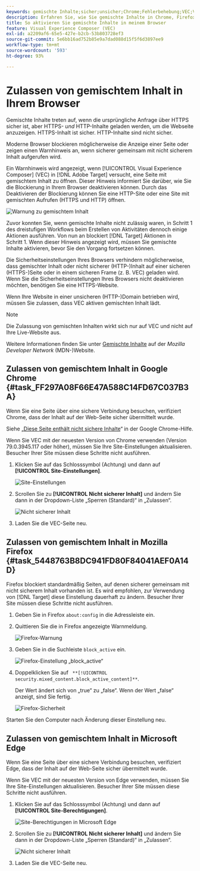 ```yaml
---
keywords: gemischte Inhalte;sicher;unsicher;Chrome;Fehlerbehebung;VEC;Visual Experience Composer;unsecure;http;https;Firefox;Internet Explorer
description: Erfahren Sie, wie Sie gemischte Inhalte in Chrome, Firefox und Edge aktivieren. Sie können gemischte Inhalte aktivieren, wenn ein Browser die Anzeige einer Seite blockiert, da sicherer Inhalt mit unsicherem Inhalt gemischt wird.
title: So aktivieren Sie gemischte Inhalte in meinem Browser
feature: Visual Experience Composer (VEC)
exl-id: a2209af6-65e5-427e-b2cb-53b803728ef3
source-git-commit: 5e6bb16ad752b85e9a7dad088d15f5f6d3897ee9
workflow-type: tm+mt
source-wordcount: '593'
ht-degree: 93%

---
```


# Zulassen von gemischtem Inhalt in Ihrem Browser

Gemischte Inhalte treten auf, wenn die ursprüngliche Anfrage über HTTPS sicher ist, aber HTTPS- *und* HTTP-Inhalte geladen werden, um die Webseite anzuzeigen. HTTPS-Inhalt ist sicher. HTTP-Inhalte sind nicht sicher.

Moderne Browser blockieren möglicherweise die Anzeige einer Seite oder zeigen einen Warnhinweis an, wenn sicherer gemeinsam mit nicht sicherem Inhalt aufgerufen wird.

Ein Warnhinweis wird angezeigt, wenn [!UICONTROL Visual Experience Composer] (VEC) in [!DNL Adobe Target] versucht, eine Seite mit gemischtem Inhalt zu öffnen. Dieser Hinweis informiert Sie darüber, wie Sie die Blockierung in Ihrem Browser deaktivieren können. Durch das Deaktivieren der Blockierung können Sie eine HTTP-Site oder eine Site mit gemischten Aufrufen (HTTPS und HTTP) öffnen.

![Warnung zu gemischtem Inhalt](/help/main/c-experiences/c-visual-experience-composer/r-troubleshoot-composer/assets/mixed_content_warning.png)

Zuvor konnten Sie, wenn gemischte Inhalte nicht zulässig waren, in Schritt 1 des dreistufigen Workflows beim Erstellen von Aktivitäten dennoch einige Aktionen ausführen. Von nun an blockiert [!DNL Target] Aktionen in Schritt 1. Wenn dieser Hinweis angezeigt wird, müssen Sie gemischte Inhalte aktivieren, bevor Sie den Vorgang fortsetzen können.

Die Sicherheitseinstellungen Ihres Browsers verhindern möglicherweise, dass gemischter Inhalt oder nicht sicherer (HTTP-)Inhalt auf einer sicheren (HTTPS-)Seite oder in einem sicheren Frame (z. B. VEC) geladen wird. Wenn Sie die Sicherheitseinstellungen Ihres Browsers nicht deaktivieren möchten, benötigen Sie eine HTTPS-Website.

Wenn Ihre Website in einer unsicheren (HTTP-)Domain betrieben wird, müssen Sie zulassen, dass VEC aktiven gemischten Inhalt lädt.

>[!NOTE]
>
>Die Zulassung von gemischten Inhalten wirkt sich nur auf VEC und nicht auf Ihre Live-Website aus.

Weitere Informationen finden Sie unter [Gemischte Inhalte](https://developer.mozilla.org/en-US/docs/Web/Security/Mixed_content) auf der *Mozilla Developer Network* (MDN-)Website.

## Zulassen von gemischtem Inhalt in Google Chrome {#task_FF297A08F66E47A588C14FD67C037B3A}

Wenn Sie eine Seite über eine sichere Verbindung besuchen, verifiziert Chrome, dass der Inhalt auf der Web-Seite sicher übermittelt wurde.

Siehe „[Diese Seite enthält nicht sichere Inhalte](https://support.google.com/chrome/answer/1342714?hl=de)“ in der Google Chrome-Hilfe.

Wenn Sie VEC mit der neuesten Version von Chrome verwenden (Version 79.0.3945.117 oder höher), müssen Sie Ihre Site-Einstellungen aktualisieren. Besucher Ihrer Site müssen diese Schritte nicht ausführen.

1. Klicken Sie auf das Schlosssymbol (Achtung) und dann auf **[!UICONTROL Site-Einstellungen]**.

   ![Site-Einstellungen](/help/main/c-experiences/c-visual-experience-composer/r-troubleshoot-composer/assets/site-settings.png)

1. Scrollen Sie zu **[!UICONTROL Nicht sicherer Inhalt]** und ändern Sie dann in der Dropdown-Liste „Sperren (Standard)“ in „Zulassen“.

   ![Nicht sicherer Inhalt](/help/main/c-experiences/c-visual-experience-composer/r-troubleshoot-composer/assets/insecure-content.png)

1. Laden Sie die VEC-Seite neu.

## Zulassen von gemischtem Inhalt in Mozilla Firefox {#task_5448763B8DC941FD80F84041AEF0A14D}

Firefox blockiert standardmäßig Seiten, auf denen sicherer gemeinsam mit nicht sicherem Inhalt vorhanden ist. Es wird empfohlen, zur Verwendung von [!DNL Target] diese Einstellung dauerhaft zu ändern. Besucher Ihrer Site müssen diese Schritte nicht ausführen.

1. Geben Sie in Firefox `about:config` in die Adressleiste ein.
1. Quittieren Sie die in Firefox angezeigte Warnmeldung.

   ![Firefox-Warnung](/help/main/c-experiences/c-visual-experience-composer/r-troubleshoot-composer/assets/firefox.png)

1. Geben Sie in die Suchleiste `block_active` ein.

   ![Firefox-Einstellung „block_active“](/help/main/c-experiences/c-visual-experience-composer/r-troubleshoot-composer/assets/firefox3.png)

1. Doppelklicken Sie auf ` **[!UICONTROL security.mixed_content.block_active_content]**`.

   Der Wert ändert sich von „true“ zu „false“. Wenn der Wert „false“ anzeigt, sind Sie fertig.

   ![Firefox-Sicherheit](/help/main/c-experiences/c-visual-experience-composer/r-troubleshoot-composer/assets/firefox2.png)

Starten Sie den Computer nach Änderung dieser Einstellung neu.

## Zulassen von gemischtem Inhalt in Microsoft Edge

Wenn Sie eine Seite über eine sichere Verbindung besuchen, verifiziert Edge, dass der Inhalt auf der Web-Seite sicher übermittelt wurde.

Wenn Sie VEC mit der neuesten Version von Edge verwenden, müssen Sie Ihre Site-Einstellungen aktualisieren. Besucher Ihrer Site müssen diese Schritte nicht ausführen.

1. Klicken Sie auf das Schlosssymbol (Achtung) und dann auf **[!UICONTROL Site-Berechtigungen]**.

   ![Site-Berechtigungen in Microsoft Edge](/help/main/c-experiences/c-visual-experience-composer/r-troubleshoot-composer/assets/ms-edge.png)

1. Scrollen Sie zu **[!UICONTROL Nicht sicherer Inhalt]** und ändern Sie dann in der Dropdown-Liste „Sperren (Standard)“ in „Zulassen“.

   ![Nicht sicherer Inhalt](/help/main/c-experiences/c-visual-experience-composer/r-troubleshoot-composer/assets/ms-edge-2.png)

1. Laden Sie die VEC-Seite neu.
